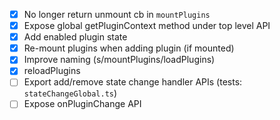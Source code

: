 - [x] No longer return unmount cb in `mountPlugins`
- [x] Expose global getPluginContext method under top level API
- [x] Add enabled plugin state
- [x] Re-mount plugins when adding plugin (if mounted)
- [x] Improve naming (s/mountPlugins/loadPlugins)
- [x] reloadPlugins
- [ ] Export add/remove state change handler APIs (tests: `stateChangeGlobal.ts`)
- [ ] Expose onPluginChange API
